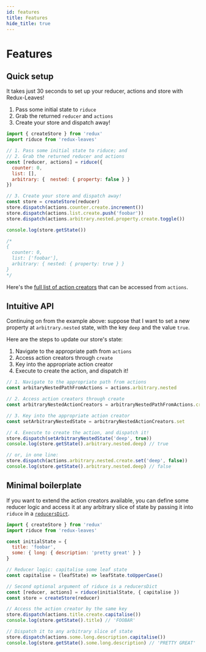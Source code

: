 ```yaml
---
id: features
title: Features
hide_title: true
---
```


# Features

## Quick setup
It takes just 30 seconds to set up your reducer, actions and store with Redux-Leaves!

1. Pass some initial state to `riduce`
2. Grab the returned `reducer` and `actions`
3. Create your store and dispatch away!

```js
import { createStore } from 'redux'
import riduce from 'redux-leaves'

// 1. Pass some initial state to riduce; and
// 2. Grab the returned reducer and actions
const [reducer, actions] = riduce({
  counter: 0,
  list: [],
  arbitrary: {  nested: { property: false } }
})

// 3. Create your store and dispatch away!
const store = createStore(reducer)
store.dispatch(actions.counter.create.increment())
store.dispatch(actions.list.create.push('foobar'))
store.dispatch(actions.arbitrary.nested.property.create.toggle())

console.log(store.getState())

/*
{
  counter: 0,
  list: ['foobar'],
  arbitrary: { nested: { property: true } }
}
*/
```

Here's the [full list of action creators](../defaults/README.md) that can be accessed from `actions`.

## Intuitive API

Continuing on from the example above: suppose that I want to set a new property at `arbitrary.nested` state, with the key `deep` and the value `true`.

Here are the steps to update our store's state:

1. Navigate to the appropriate path from `actions`
2. Access action creators through `create`
3. Key into the appropriate action creator
4. Execute to create the action, and dispatch it!

```js
// 1. Navigate to the appropriate path from actions
const arbitaryNestedPathFromActions = actions.arbitrary.nested

// 2. Access action creators through create
const arbitraryNestedActionCreators = arbitraryNestedPathFromActions.create

// 3. Key into the appropriate action creator
const setArbitraryNestedState = arbitraryNestedActionCreators.set

// 4. Execute to create the action, and dispatch it!
store.dispatch(setArbitraryNestedState('deep', true))
console.log(store.getState().arbitrary.nested.deep) // true

// or, in one line:
store.dispatch(actions.arbitrary.nested.create.set('deep', false))
console.log(store.getState().arbitrary.nested.deep) // false
```

## Minimal boilerplate

If you want to extend the action creators available, you can define some reducer logic and access it at any arbitrary slice of state by passing it into `riduce` in a [`reducersDict`](../README.md#reducersdict).

```js
import { createStore } from 'redux'
import riduce from 'redux-leaves'

const initialState = {
  title: 'foobar',
  some: { long: { description: 'pretty great' } }
}

// Reducer logic: capitalise some leaf state
const capitalise = (leafState) => leafState.toUpperCase()

// Second optional argument of riduce is a reducersDict
const [reducer, actions] = riduce(initialState, { capitalise })
const store = createStore(reducer)

// Access the action creator by the same key
store.dispatch(actions.title.create.capitalise())
console.log(store.getState().title) // 'FOOBAR'

// Dispatch it to any arbitrary slice of state
store.dispatch(actions.some.long.description.capitalise())
console.log(store.getState().some.long.description) // 'PRETTY GREAT'
```